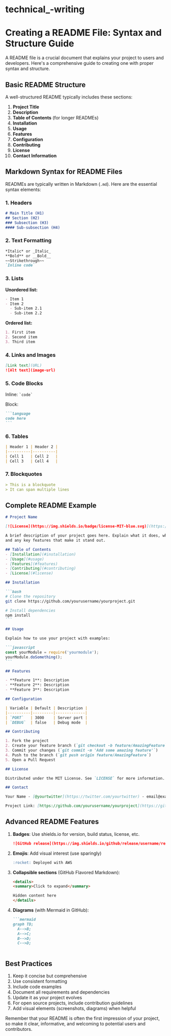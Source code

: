 # technical_-writing
# Creating a README File: Syntax and Structure Guide

A README file is a crucial document that explains your project to users and developers. Here's a comprehensive guide to creating one with proper syntax and structure.

## Basic README Structure

A well-structured README typically includes these sections:

1. **Project Title**
2. **Description**
3. **Table of Contents** (for longer READMEs)
4. **Installation**
5. **Usage**
6. **Features**
7. **Configuration**
8. **Contributing**
9. **License**
10. **Contact Information**

## Markdown Syntax for README Files

READMEs are typically written in Markdown (`.md`). Here are the essential syntax elements:

### 1. Headers

```markdown
# Main Title (H1)
## Section (H2)
### Subsection (H3)
#### Sub-subsection (H4)
```

### 2. Text Formatting

```markdown
*Italic* or _Italic_
**Bold** or __Bold__
~~Strikethrough~~
`Inline code`
```

### 3. Lists

**Unordered list:**
```markdown
- Item 1
- Item 2
  - Sub-item 2.1
  - Sub-item 2.2
```

**Ordered list:**
```markdown
1. First item
2. Second item
3. Third item
```

### 4. Links and Images

```markdown
[Link text](URL)
![Alt text](image-url)
```

### 5. Code Blocks

Inline: `` `code` ``

Block:
````markdown
```language
code here
```
````

### 6. Tables

```markdown
| Header 1 | Header 2 |
|----------|----------|
| Cell 1   | Cell 2   |
| Cell 3   | Cell 4   |
```

### 7. Blockquotes

```markdown
> This is a blockquote
> It can span multiple lines
```

## Complete README Example

````markdown
# Project Name

[![License](https://img.shields.io/badge/license-MIT-blue.svg)](https://opensource.org/licenses/MIT)

A brief description of your project goes here. Explain what it does, why it's useful, 
and any key features that make it stand out.

## Table of Contents
- [Installation](#installation)
- [Usage](#usage)
- [Features](#features)
- [Contributing](#contributing)
- [License](#license)

## Installation

```bash
# Clone the repository
git clone https://github.com/yourusername/yourproject.git

# Install dependencies
npm install
```

## Usage

Explain how to use your project with examples:

```javascript
const yourModule = require('yourmodule');
yourModule.doSomething();
```

## Features

- **Feature 1**: Description
- **Feature 2**: Description
- **Feature 3**: Description

## Configuration

| Variable | Default | Description |
|----------|---------|-------------|
| `PORT`   | 3000    | Server port |
| `DEBUG`  | false   | Debug mode  |

## Contributing

1. Fork the project
2. Create your feature branch (`git checkout -b feature/AmazingFeature`)
3. Commit your changes (`git commit -m 'Add some amazing feature'`)
4. Push to the branch (`git push origin feature/AmazingFeature`)
5. Open a Pull Request

## License

Distributed under the MIT License. See `LICENSE` for more information.

## Contact

Your Name - [@yourtwitter](https://twitter.com/yourtwitter) - email@example.com

Project Link: [https://github.com/yourusername/yourproject](https://github.com/yourusername/yourproject)
````

## Advanced README Features

1. **Badges**: Use shields.io for version, build status, license, etc.
   ```markdown
   ![GitHub release](https://img.shields.io/github/release/username/repo.svg)
   ```

2. **Emojis**: Add visual interest (use sparingly)
   ```markdown
   :rocket: Deployed with AWS
   ```

3. **Collapsible sections** (GitHub Flavored Markdown):
   ```markdown
   <details>
   <summary>Click to expand</summary>
   
   Hidden content here
   </details>
   ```

4. **Diagrams** (with Mermaid in GitHub):
   ```markdown
   ```mermaid
   graph TD;
     A-->B;
     A-->C;
     B-->D;
     C-->D;
   ```
   ```

## Best Practices

1. Keep it concise but comprehensive
2. Use consistent formatting
3. Include code examples
4. Document all requirements and dependencies
5. Update it as your project evolves
6. For open source projects, include contribution guidelines
7. Add visual elements (screenshots, diagrams) when helpful

Remember that your README is often the first impression of your project, so make it clear, informative, and welcoming to potential users and contributors.
